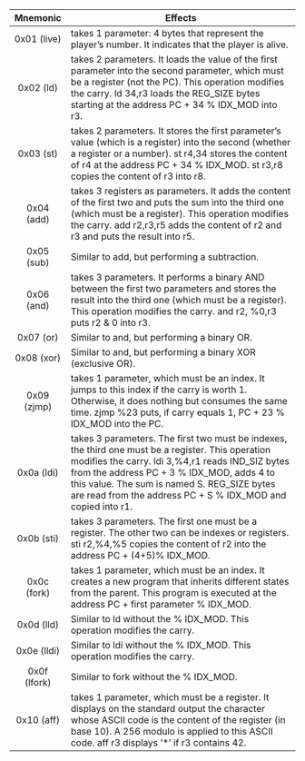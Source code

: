 |Mnemonic|Effects|
|:----------:| -----------------------------------------------------------|
|0x01 (live)| takes 1 parameter: 4 bytes that represent the player’s number. It indicates that the player is alive.|
|0x02 (ld)| takes 2 parameters. It loads the value of the first parameter into the second parameter, which must be a register (not the PC). This operation modifies the carry. ld 34,r3 loads the REG_SIZE bytes starting at the address PC + 34 % IDX_MOD into r3.|
|0x03 (st)| takes 2 parameters. It stores the first parameter’s value (which is a register) into the second (whether a register or a number). st r4,34 stores the content of r4 at the address PC + 34 % IDX_MOD. st r3,r8 copies the content of r3 into r8.|
|0x04 (add)| takes 3 registers as parameters. It adds the content of the first two and puts the sum into the third one (which must be a register). This operation modifies the carry. add r2,r3,r5 adds the content of r2 and r3 and puts the result into r5.|
|0x05 (sub)| Similar to add, but performing a subtraction.|
|0x06 (and)| takes 3 parameters. It performs a binary AND between the first two parameters and stores the result into the third one (which must be a register). This operation modifies the carry. and r2, %0,r3 puts r2 & 0 into r3.|
|0x07 (or)| Similar to and, but performing a binary OR.|
|0x08 (xor)| Similar to and, but performing a binary XOR (exclusive OR).|
|0x09 (zjmp)| takes 1 parameter, which must be an index. It jumps to this index if the carry is worth 1. Otherwise, it does nothing but consumes the same time. zjmp %23 puts, if carry equals 1, PC + 23 % IDX_MOD into the PC.|
|0x0a (ldi)| takes 3 parameters. The first two must be indexes, the third one must be a register. This operation modifies the carry. ldi 3,%4,r1 reads IND_SIZ bytes from the address PC + 3 % IDX_MOD, adds 4 to this value. The sum is named S. REG_SIZE bytes are read from the address PC + S % IDX_MOD and copied into r1.|
|0x0b (sti)| takes 3 parameters. The first one must be a register. The other two can be indexes or registers. sti r2,%4,%5 copies the content of r2 into the address PC + (4+5)% IDX_MOD.|
|0x0c (fork)| takes 1 parameter, which must be an index. It creates a new program that inherits different states from the parent. This program is executed at the address PC + first parameter % IDX_MOD.|
|0x0d (lld)| Similar to ld without the % IDX_MOD. This operation modifies the carry.|
|0x0e (lldi)| Similar to ldi without the % IDX_MOD. This operation modifies the carry.|
|0x0f (lfork)| Similar to fork without the % IDX_MOD.|
|0x10 (aff)| takes 1 parameter, which must be a register. It displays on the standard output the character whose ASCII code is the content of the register (in base 10). A 256 modulo is applied to this ASCII code. aff r3 displays ’*’ if r3 contains 42.|
